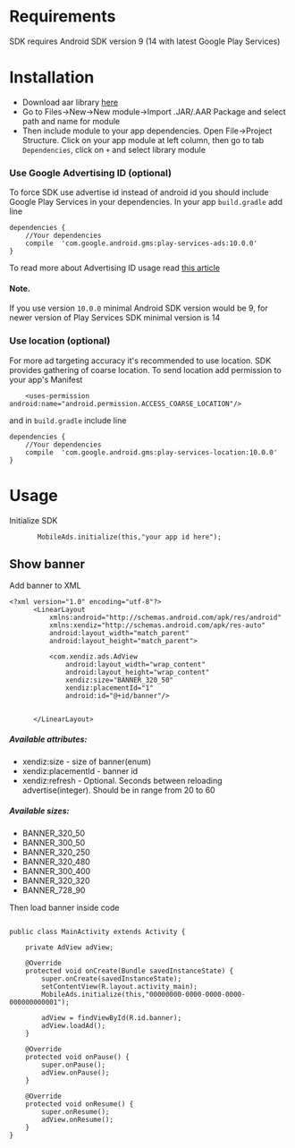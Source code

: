 # Requirements
SDK requires Android SDK version 9 (14 with latest Google Play Services)
# Installation
* Download aar library [here](advertise/advertise_release.aar)
* Go to Files->New->New module->Import .JAR/.AAR Package and select path and name for module
* Then include module to your app dependencies. Open File->Project Structure. Click on your app module at left column, then go to tab `Dependencies`, click on `+` and select library module
### Use Google Advertising ID (optional)
To force SDK use advertise id instead of android id you should include Google Play Services in your dependencies. 
In your app `build.gradle` add line
```
dependencies {
    //Your dependencies
    compile  'com.google.android.gms:play-services-ads:10.0.0'
}
```
To read more about Advertising ID usage read [this article](http://www.androiddocs.com/google/play-services/id.html)
#### Note. 
If you use version `10.0.0` minimal Android SDK version would be 9, for newer version of Play Services SDK minimal version is 14
### Use location (optional)
For more ad targeting accuracy it's recommended to use location. SDK provides gathering of coarse location. To send location add permission to your app's Manifest
```
    <uses-permission android:name="android.permission.ACCESS_COARSE_LOCATION"/>
```
and in `build.gradle` include line
```
dependencies {
    //Your dependencies
    compile  'com.google.android.gms:play-services-location:10.0.0'
}
```

# Usage
Initialize SDK
 ```    
        MobileAds.initialize(this,"your app id here");
 ```

## Show banner

 Add banner to XML
 ```
 <?xml version="1.0" encoding="utf-8"?>
       <LinearLayout 
           xmlns:android="http://schemas.android.com/apk/res/android"
           xmlns:xendiz="http://schemas.android.com/apk/res-auto"
           android:layout_width="match_parent"
           android:layout_height="match_parent">
       
           <com.xendiz.ads.AdView
               android:layout_width="wrap_content"
               android:layout_height="wrap_content"
               xendiz:size="BANNER_320_50"
               xendiz:placementId="1"
               android:id="@+id/banner"/>
       
       
       </LinearLayout>
 ```
 
 
 ##### Available attributes:
* xendiz:size - size of banner(enum)
* xendiz:placementId - banner id
* xendiz:refresh - Optional. Seconds between reloading advertise(integer). Should be in range from 20 to 60
 
 ##### Available sizes:
* BANNER_320_50
* BANNER_300_50
* BANNER_320_250
* BANNER_320_480
* BANNER_300_400
* BANNER_320_320
* BANNER_728_90

Then load banner inside code

```

public class MainActivity extends Activity {

    private AdView adView;

    @Override
    protected void onCreate(Bundle savedInstanceState) {
        super.onCreate(savedInstanceState);
        setContentView(R.layout.activity_main);
        MobileAds.initialize(this,"00000000-0000-0000-0000-000000000001");

        adView = findViewById(R.id.banner);
        adView.loadAd();
    }

    @Override
    protected void onPause() {
        super.onPause();
        adView.onPause();
    }

    @Override
    protected void onResume() {
        super.onResume();
        adView.onResume();
    }
}
```
 